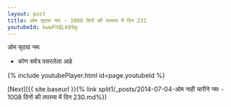 ```yaml
---
layout: post
title: ओम सृठया नमः - 1008 दिनों की तपस्या में दिन 231
youtubeId: kwwFhQLkQ9g
---
```

 
 
 ओम सृठया नमः  
 
 -  कोण सर्वत्र पसरलेला आहे 
 
  
 
  
 
 
 
 
 
 


{% include youtubePlayer.html id=page.youtubeId %}
 
[Next]({{ site.baseurl }}{% link  split1/_posts/2014-07-04-ओम नाही चारीने नमः - 1008 दिनों की तपस्या में दिन 230.md%})
 
